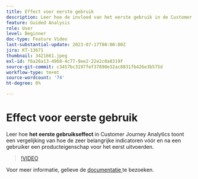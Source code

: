 ```yaml
---
title: Effect voor eerste gebruik
description: Leer hoe de invloed van het eerste gebruik in de Customer Journey Analytics een vergelijking toont van hoe de belangrijkste indicatoren die vóór en na een gebruiker een producteigenschap voor het eerst hebben uitgevoerd.
feature: Guided Analysis
role: User
level: Beginner
doc-type: Feature Video
last-substantial-update: 2023-07-17T00:00:00Z
jira: KT-13671
thumbnail: 3421661.jpeg
exl-id: f6a26a13-4968-4c77-9ee2-22e2c0a8319f
source-git-commit: c3457bc3197fef37890e32ac8831fb426e3b575d
workflow-type: tm+mt
source-wordcount: '74'
ht-degree: 0%

---
```


# Effect voor eerste gebruik

Leer hoe **het eerste gebruikseffect** in Customer Journey Analytics toont een vergelijking van hoe de zeer belangrijke indicatoren vóór en na een gebruiker een producteigenschap voor het eerst uitvoerden.

>[!VIDEO](https://video.tv.adobe.com/v/3432448/?learn=on&captions=dut)

Voor meer informatie, gelieve de [ documentatie ](https://experienceleague.adobe.com/docs/analytics-platform/using/guided-analysis/impact/first-use.html?lang=nl-NL) te bezoeken.
